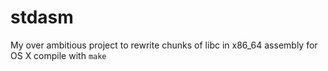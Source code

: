 # stdasm

My over ambitious project to rewrite chunks of libc in x86_64 assembly for OS X
compile with `make`
